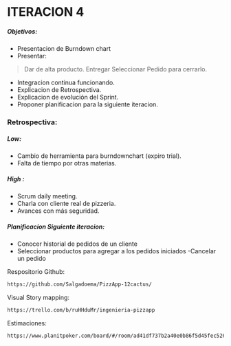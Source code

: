 # ITERACION 4
##### Objetivos:
- Presentacion de Burndown chart
- Presentar:
>  Dar de alta producto.
 Entregar Seleccionar Pedido para cerrarlo.

- Integracion continua funcionando.
- Explicacion de Retrospectiva.
- Explicacion de evolución del Sprint.
- Proponer planificacion para la siguiente iteracion.

### Retrospectiva:
##### Low:
- Cambio de herramienta para burndownchart (expiro trial).
- Falta de tiempo por otras materias.
##### High :
- Scrum daily meeting.
- Charla con cliente real de pizzeria.
- Avances con más seguridad.

##### Planificacion Siguiente iteracion:
- Conocer historial de pedidos de un cliente
- Seleccionar productos para agregar a los pedidos iniciados
-Cancelar un pedido

Respositorio Github:
```sh
https://github.com/Salgadoema/PizzApp-12cactus/
```
Visual Story mapping:
```sh
https://trello.com/b/ruHHduMr/ingenieria-pizzapp
```
Estimaciones:
```sh
https://www.planitpoker.com/board/#/room/ad41df737b2a40e0b86f5d45fec5265e
```


